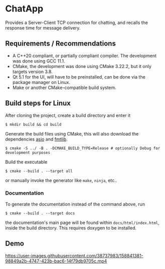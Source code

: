 # ChatApp
Provides a Server-Client TCP connection for chatting, and recalls the response time for message delivery.

## Requirements / Recommendations
* A C++20 compliant, or partially compliant compiler. The development was done using GCC 11.1.
* CMake, the development was done using CMake 3.22.2, but it only targets version 3.8.
* Qt 5.1 for the UI, will have to be preinstalled, can be done via the package manager on Linux.
* Make or another CMake-compatible build system.

## Build steps for Linux
After cloning the project, create a build directory and enter it
```shell
$ mkdir build && cd build 
```
Generate the build files using CMake, this will also download the dependencies [asio](https://github.com/OlivierLDff/asio.cmake)
and [fmtlib](https://github.com/fmtlib/fmt).
```shell
$ cmake -S ../ -B . -DCMAKE_BUILD_TYPE=Release # optionally Debug for development purposes
```
Build the executable
```shell
$ cmake --build . --target all
```
or manually invoke the generator like `make`, `ninja`, etc..
###  Documentation
To generate the documentation instead of the command above, run
```shell
$ cmake --build . --target docs
```
the documentation's main page will be found within `docs/html/index.html`, inside the build directory. This requires doxygen to be 
installed.

## Demo
https://user-images.githubusercontent.com/38737983/158841381-98849a2b-4747-423b-bac6-14f79db9705c.mp4
